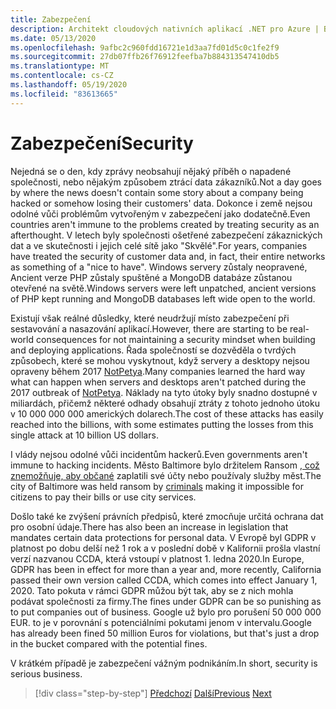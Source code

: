 ```yaml
---
title: Zabezpečení
description: Architekt cloudových nativních aplikací .NET pro Azure | Bezpečnost
ms.date: 05/13/2020
ms.openlocfilehash: 9afbc2c960fdd16721e1d3aa7fd01d5c0c1fe2f9
ms.sourcegitcommit: 27db07ffb26f76912feefba7b884313547410db5
ms.translationtype: MT
ms.contentlocale: cs-CZ
ms.lasthandoff: 05/19/2020
ms.locfileid: "83613665"
---
```

# <a name="security"></a><span data-ttu-id="ff49e-103">Zabezpečení</span><span class="sxs-lookup"><span data-stu-id="ff49e-103">Security</span></span>

<span data-ttu-id="ff49e-104">Nejedná se o den, kdy zprávy neobsahují nějaký příběh o napadené společnosti, nebo nějakým způsobem ztrácí data zákazníků.</span><span class="sxs-lookup"><span data-stu-id="ff49e-104">Not a day goes by where the news doesn't contain some story about a company being hacked or somehow losing their customers' data.</span></span> <span data-ttu-id="ff49e-105">Dokonce i země nejsou odolné vůči problémům vytvořeným v zabezpečení jako dodatečně.</span><span class="sxs-lookup"><span data-stu-id="ff49e-105">Even countries aren't immune to the problems created by treating security as an afterthought.</span></span> <span data-ttu-id="ff49e-106">V letech byly společnosti ošetřené zabezpečení zákaznických dat a ve skutečnosti i jejich celé sítě jako "Skvělé".</span><span class="sxs-lookup"><span data-stu-id="ff49e-106">For years, companies have treated the security of customer data and, in fact, their entire networks as something of a "nice to have".</span></span> <span data-ttu-id="ff49e-107">Windows servery zůstaly neopravené, Ancient verze PHP zůstaly spuštěné a MongoDB databáze zůstanou otevřené na světě.</span><span class="sxs-lookup"><span data-stu-id="ff49e-107">Windows servers were left unpatched, ancient versions of PHP kept running and MongoDB databases left wide open to the world.</span></span>

<span data-ttu-id="ff49e-108">Existují však reálné důsledky, které neudržují místo zabezpečení při sestavování a nasazování aplikací.</span><span class="sxs-lookup"><span data-stu-id="ff49e-108">However, there are starting to be real-world consequences for not maintaining a security mindset when building and deploying applications.</span></span> <span data-ttu-id="ff49e-109">Řada společností se dozvěděla o tvrdých způsobech, které se mohou vyskytnout, když servery a desktopy nejsou opraveny během 2017 [NotPetya](https://www.wired.com/story/notpetya-cyberattack-ukraine-russia-code-crashed-the-world/).</span><span class="sxs-lookup"><span data-stu-id="ff49e-109">Many companies learned the hard way what can happen when servers and desktops aren't patched during the 2017 outbreak of [NotPetya](https://www.wired.com/story/notpetya-cyberattack-ukraine-russia-code-crashed-the-world/).</span></span> <span data-ttu-id="ff49e-110">Náklady na tyto útoky byly snadno dostupné v miliardách, přičemž některé odhady obsahují ztráty z tohoto jednoho útoku v 10 000 000 000 amerických dolarech.</span><span class="sxs-lookup"><span data-stu-id="ff49e-110">The cost of these attacks has easily reached into the billions, with some estimates putting the losses from this single attack at 10 billion US dollars.</span></span>

<span data-ttu-id="ff49e-111">I vlády nejsou odolné vůči incidentům hackerů.</span><span class="sxs-lookup"><span data-stu-id="ff49e-111">Even governments aren't immune to hacking incidents.</span></span> <span data-ttu-id="ff49e-112">Město Baltimore bylo držitelem Ransom [, což znemožňuje, aby občané](https://www.vox.com/recode/2019/5/21/18634505/baltimore-ransom-robbinhood-mayor-jack-young-hackers) zaplatili své účty nebo používaly služby měst.</span><span class="sxs-lookup"><span data-stu-id="ff49e-112">The city of Baltimore was held ransom by [criminals](https://www.vox.com/recode/2019/5/21/18634505/baltimore-ransom-robbinhood-mayor-jack-young-hackers) making it impossible for citizens to pay their bills or use city services.</span></span>

<span data-ttu-id="ff49e-113">Došlo také ke zvýšení právních předpisů, které zmocňuje určitá ochrana dat pro osobní údaje.</span><span class="sxs-lookup"><span data-stu-id="ff49e-113">There has also been an increase in legislation that mandates certain data protections for personal data.</span></span> <span data-ttu-id="ff49e-114">V Evropě byl GDPR v platnost po dobu delší než 1 rok a v poslední době v Kalifornii prošla vlastní verzí nazvanou CCDA, která vstoupí v platnost 1. ledna 2020.</span><span class="sxs-lookup"><span data-stu-id="ff49e-114">In Europe, GDPR has been in effect for more than a year and, more recently, California passed their own version called CCDA, which comes into effect January 1, 2020.</span></span> <span data-ttu-id="ff49e-115">Tato pokuta v rámci GDPR můžou být tak, aby se z nich mohla podávat společnosti za firmy.</span><span class="sxs-lookup"><span data-stu-id="ff49e-115">The fines under GDPR can be so punishing as to put companies out of business.</span></span> <span data-ttu-id="ff49e-116">Google už bylo pro porušení 50 000 000 EUR. to je v porovnání s potenciálními pokutami jenom v intervalu.</span><span class="sxs-lookup"><span data-stu-id="ff49e-116">Google has already been fined 50 million Euros for violations, but that's just a drop in the bucket compared with the potential fines.</span></span>

<span data-ttu-id="ff49e-117">V krátkém případě je zabezpečení vážným podnikáním.</span><span class="sxs-lookup"><span data-stu-id="ff49e-117">In short, security is serious business.</span></span>

>[!div class="step-by-step"]
><span data-ttu-id="ff49e-118">[Předchozí](identity-server.md) 
> [Další](azure-security.md)</span><span class="sxs-lookup"><span data-stu-id="ff49e-118">[Previous](identity-server.md)
[Next](azure-security.md)</span></span>
